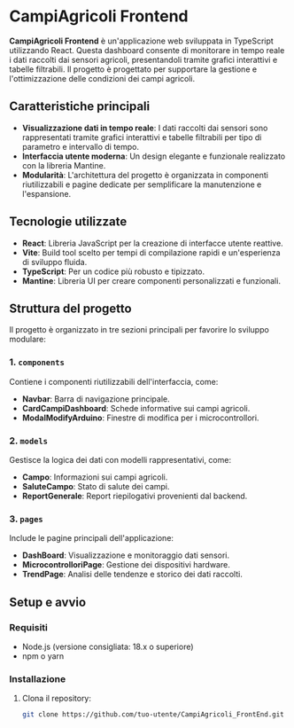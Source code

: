 # CampiAgricoli Frontend

**CampiAgricoli Frontend** è un'applicazione web sviluppata in TypeScript utilizzando React. Questa dashboard consente di monitorare in tempo reale i dati raccolti dai sensori agricoli, presentandoli tramite grafici interattivi e tabelle filtrabili. Il progetto è progettato per supportare la gestione e l'ottimizzazione delle condizioni dei campi agricoli.

## Caratteristiche principali

- **Visualizzazione dati in tempo reale**: I dati raccolti dai sensori sono rappresentati tramite grafici interattivi e tabelle filtrabili per tipo di parametro e intervallo di tempo.
- **Interfaccia utente moderna**: Un design elegante e funzionale realizzato con la libreria Mantine.
- **Modularità**: L'architettura del progetto è organizzata in componenti riutilizzabili e pagine dedicate per semplificare la manutenzione e l'espansione.

## Tecnologie utilizzate

- **React**: Libreria JavaScript per la creazione di interfacce utente reattive.
- **Vite**: Build tool scelto per tempi di compilazione rapidi e un'esperienza di sviluppo fluida.
- **TypeScript**: Per un codice più robusto e tipizzato.
- **Mantine**: Libreria UI per creare componenti personalizzati e funzionali.

## Struttura del progetto

Il progetto è organizzato in tre sezioni principali per favorire lo sviluppo modulare:

### 1. `components`
Contiene i componenti riutilizzabili dell'interfaccia, come:
- **Navbar**: Barra di navigazione principale.
- **CardCampiDashboard**: Schede informative sui campi agricoli.
- **ModalModifyArduino**: Finestre di modifica per i microcontrollori.

### 2. `models`
Gestisce la logica dei dati con modelli rappresentativi, come:
- **Campo**: Informazioni sui campi agricoli.
- **SaluteCampo**: Stato di salute dei campi.
- **ReportGenerale**: Report riepilogativi provenienti dal backend.

### 3. `pages`
Include le pagine principali dell'applicazione:
- **DashBoard**: Visualizzazione e monitoraggio dati sensori.
- **MicrocontrolloriPage**: Gestione dei dispositivi hardware.
- **TrendPage**: Analisi delle tendenze e storico dei dati raccolti.

## Setup e avvio

### Requisiti
- Node.js (versione consigliata: 18.x o superiore)
- npm o yarn

### Installazione
1. Clona il repository:
   ```bash
   git clone https://github.com/tuo-utente/CampiAgricoli_FrontEnd.git
